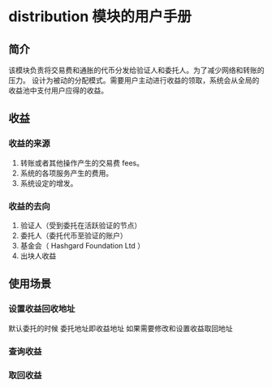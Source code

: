 # distribution 模块的用户手册
## 简介
该模块负责将交易费和通胀的代币分发给验证人和委托人。为了减少网络和转账的压力。 设计为被动的分配模式。需要用户主动进行收益的领取，系统会从全局的收益池中支付用户应得的收益。

## 收益

### 收益的来源
1. 转账或者其他操作产生的交易费 fees。
2. 系统的各项服务产生的费用。
3. 系统设定的增发。

### 收益的去向
1. 验证人（受到委托在活跃验证的节点）
2. 委托人（委托代币至验证的账户）
3. 基金会（ Hashgard Foundation Ltd ）
4. 出块人收益

## 使用场景
### 设置收益回收地址

默认委托的时候 委托地址即收益地址
如果需要修改和设置收益取回地址

### 查询收益


### 取回收益
